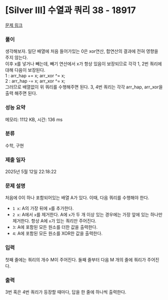 # [Silver III] 수열과 쿼리 38 - 18917 

[문제 링크](https://www.acmicpc.net/problem/18917) 

### 풀이

생각해보자. 일단 배열에 처음 들어가있는 0은 xor연산, 합연산의 결과에 전혀 영향을 주지 않는다.<br>
이후 x를 넣거나 빼는데, 빼기 연산에서 x가 항상 있음이 보장되므로 각각 1, 2번 쿼리에 대해 다음이 보장된다.<br>
1 : arr_hap += x; arr_xor ^= x;<br>
2 : arr_hap -= x; arr_xor ^= x;<br>
그러므로 배열없이 위 쿼리를 수행해주면 된다. 3, 4번 쿼리는 각각 arr_hap, arr_xor을 출력 해주면 된다.

### 성능 요약

메모리: 1112 KB, 시간: 136 ms

### 분류

수학, 구현

### 제출 일자

2025년 5월 12일 22:18:22

### 문제 설명

<p>처음에 0이 하나 포함되어있는 배열 A가 있다. 이때, 다음 쿼리를 수행해야 한다.</p>

<ul>
	<li><code>1 x</code>: A의 가장 뒤에 <code>x</code>를 추가한다.</li>
	<li><code>2 x</code>: A에서 <code>x</code>를 제거한다. A에 <code>x</code>가 두 개 이상 있는 경우에는 가장 앞에 있는 하나만 제거한다. 항상 A에 <code>x</code>가 있는 쿼리만 주어진다.</li>
	<li><code>3</code>: A에 포함된 모든 원소를 더한 값을 출력한다.</li>
	<li><code>4</code>: A에 포함된 모든 원소를 XOR한 값을 출력한다.</li>
</ul>

### 입력 

 <p>첫째 줄에는 쿼리의 개수 M이 주어진다. 둘째 줄부터 다음 M 개의 줄에 쿼리가 주어진다.</p>

### 출력 

 <p>3번 혹은 4번 쿼리가 등장할 때마다, 답을 한 줄에 하나씩 출력한다.</p>

